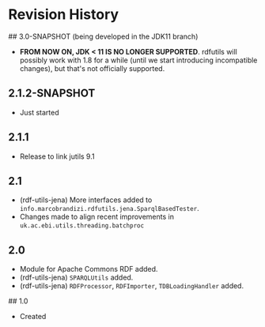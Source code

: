 # Revision History

## 3.0-SNAPSHOT (being developed in the JDK11 branch) 
  * **FROM NOW ON, JDK < 11 IS NO LONGER SUPPORTED**. rdfutils will possibly work with 1.8 for 
  a while (until we start introducing incompatible changes), but that's not officially supported.

## 2.1.2-SNAPSHOT
  * Just started

## 2.1.1
  * Release to link jutils 9.1

## 2.1
  * (rdf-utils-jena) More interfaces added to `info.marcobrandizi.rdfutils.jena.SparqlBasedTester`.
  * Changes made to align recent improvements in `uk.ac.ebi.utils.threading.batchproc`
   
## 2.0
  * Module for Apache Commons RDF added.
  * (rdf-utils-jena) `SPARQLUtils` added.
  * (rdf-utils-jena) `RDFProcessor`, `RDFImporter`, `TDBLoadingHandler` added.

## 1.0
  * Created